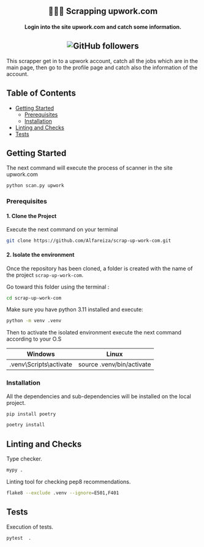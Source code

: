<h2 align="center">🕵🏼‍♂️ Scrapping upwork.com</h2>
<h4 align="center">Login into the site upwork.com and catch some information.</h4>
<h2 align="center">
<img alt="GitHub followers" src="https://img.shields.io/github/followers/Alfareiza?label=Follow%20me%20%3A%29&style=social">
</h2>

This scrapper get in to a upwork account, catch all the jobs which are in the main page, then go to the profile page and
catch also the information of the account.

## Table of Contents

- [Getting Started](#getting-started)
    - [Prerequisites](#prerequisites)
    - [Installation](#installation)
- [Linting and Checks](#linting-and-checks)
- [Tests](#tests)

## Getting Started

The next command will execute the process of scanner in the site upwork.com

```bash
python scan.py upwork
```

### Prerequisites

#### 1. Clone the Project

Execute the next command on your terminal

```bash
git clone https://github.com/Alfareiza/scrap-up-work-com.git
```

#### 2. Isolate the environment

Once the repository has been cloned, a folder is created with the name of the project `scrap-up-work-com`.

Go toward this folder using the terminal :

```bash
cd scrap-up-work-com
```

Make sure you have python 3.11 installed and execute:

```bash
python -m venv .venv
```

Then to activate the isolated environment execute the next command according to your O.S

| Windows                |           Linux           |
|------------------------|:-------------------------:|
| .venv\Scripts\activate | source .venv/bin/activate |

### Installation

All the dependencies and sub-dependencies will be installed on the local project.

```bash
pip install poetry
```

```bash
poetry install
```

## Linting and Checks

Type checker.

```bash
mypy .
```

Linting tool for checking pep8 recommendations.

```bash
flake8 --exclude .venv --ignore=E501,F401
```

## Tests

Execution of tests.

```bash
pytest  .
```
